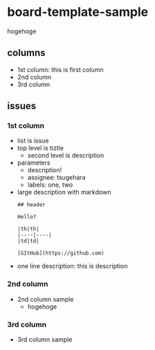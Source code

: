 # board-template-sample

hogehoge

## columns

- 1st column: this is first column
- 2nd column
- 3rd column

## issues

### 1st column

- list is issue
- top level is tiztle
	- second level is description
- parameters
	- description!
	- assignee: tsugehara
	- labels: one, two
- large description with markdown
	```
	## header

	Hello?

	|th|th|
	|----|----|
	|td|td|

	[GItHub](https://github.com)
	```
- one line description: this is description

### 2nd column

- 2nd column sample
	- hogehoge

### 3rd column

- 3rd column sample
